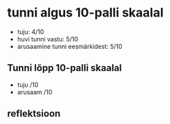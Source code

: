 # tunni algus 10-palli skaalal

-   tuju: 4/10
-   huvi tunni vastu: 5/10
-   arusaamine tunni eesmärkidest: 5/10

## Tunni lõpp 10-palli skaalal

-   tuju /10
-   arusaam /10

## reflektsioon
